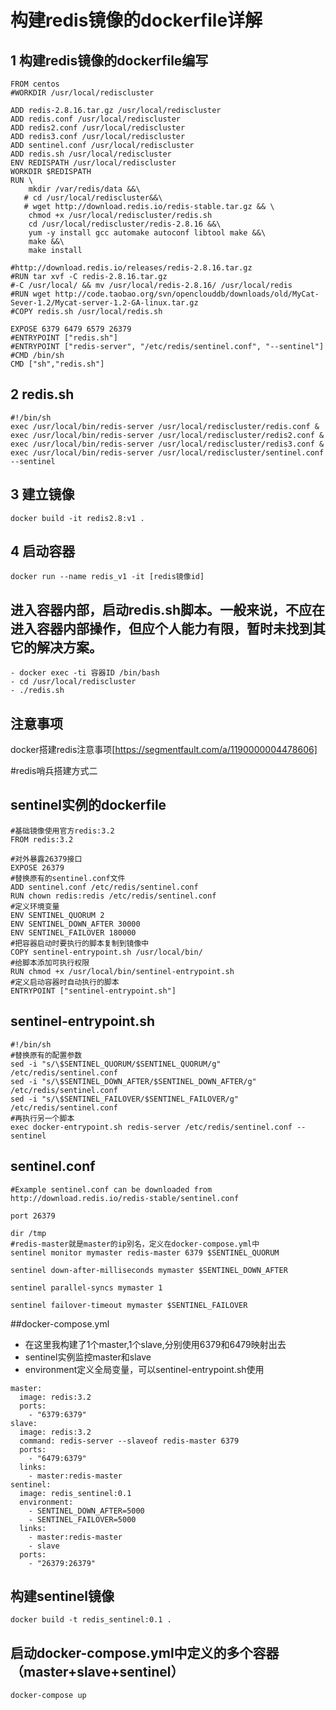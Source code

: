 # 构建redis镜像的dockerfile详解
## 1 构建redis镜像的dockerfile编写
```
FROM centos
#WORKDIR /usr/local/rediscluster

ADD redis-2.8.16.tar.gz /usr/local/rediscluster
ADD redis.conf /usr/local/rediscluster
ADD redis2.conf /usr/local/rediscluster
ADD redis3.conf /usr/local/rediscluster
ADD sentinel.conf /usr/local/rediscluster
ADD redis.sh /usr/local/rediscluster
ENV REDISPATH /usr/local/rediscluster
WORKDIR $REDISPATH
RUN \
    mkdir /var/redis/data &&\
   # cd /usr/local/rediscluster&&\
   # wget http://download.redis.io/redis-stable.tar.gz && \
    chmod +x /usr/local/rediscluster/redis.sh
    cd /usr/local/rediscluster/redis-2.8.16 &&\
    yum -y install gcc automake autoconf libtool make &&\
    make &&\
    make install

#http://download.redis.io/releases/redis-2.8.16.tar.gz
#RUN tar xvf -C redis-2.8.16.tar.gz
#-C /usr/local/ && mv /usr/local/redis-2.8.16/ /usr/local/redis
#RUN wget http://code.taobao.org/svn/openclouddb/downloads/old/MyCat-Sever-1.2/Mycat-server-1.2-GA-linux.tar.gz
#COPY redis.sh /usr/local/redis.sh

EXPOSE 6379 6479 6579 26379
#ENTRYPOINT ["redis.sh"]
#ENTRYPOINT ["redis-server", "/etc/redis/sentinel.conf", "--sentinel"]
#CMD /bin/sh
CMD ["sh","redis.sh"]
```
## 2 redis.sh
  ```
#!/bin/sh
exec /usr/local/bin/redis-server /usr/local/rediscluster/redis.conf &
exec /usr/local/bin/redis-server /usr/local/rediscluster/redis2.conf &
exec /usr/local/bin/redis-server /usr/local/rediscluster/redis3.conf &
exec /usr/local/bin/redis-server /usr/local/rediscluster/sentinel.conf --sentinel
  ```
## 3 建立镜像
```
docker build -it redis2.8:v1 .
```
## 4 启动容器
```
docker run --name redis_v1 -it [redis镜像id]

```
## 进入容器内部，启动redis.sh脚本。一般来说，不应在进入容器内部操作，但应个人能力有限，暂时未找到其它的解决方案。
```
- docker exec -ti 容器ID /bin/bash
- cd /usr/local/rediscluster
- ./redis.sh

```
## 注意事项
docker搭建redis注意事项[https://segmentfault.com/a/1190000004478606]

#redis哨兵搭建方式二
 ## sentinel实例的dockerfile
 ```
 #基础镜像使用官方redis:3.2
 FROM redis:3.2
 
 #对外暴露26379接口
 EXPOSE 26379
 #替换原有的sentinel.conf文件
 ADD sentinel.conf /etc/redis/sentinel.conf
 RUN chown redis:redis /etc/redis/sentinel.conf
 #定义环境变量
 ENV SENTINEL_QUORUM 2
 ENV SENTINEL_DOWN_AFTER 30000
 ENV SENTINEL_FAILOVER 180000
 #把容器启动时要执行的脚本复制到镜像中
 COPY sentinel-entrypoint.sh /usr/local/bin/
 #给脚本添加可执行权限
 RUN chmod +x /usr/local/bin/sentinel-entrypoint.sh
 #定义启动容器时自动执行的脚本
 ENTRYPOINT ["sentinel-entrypoint.sh"]

```
## sentinel-entrypoint.sh
```
#!/bin/sh
#替换原有的配置参数
sed -i "s/\$SENTINEL_QUORUM/$SENTINEL_QUORUM/g" /etc/redis/sentinel.conf
sed -i "s/\$SENTINEL_DOWN_AFTER/$SENTINEL_DOWN_AFTER/g" /etc/redis/sentinel.conf
sed -i "s/\$SENTINEL_FAILOVER/$SENTINEL_FAILOVER/g" /etc/redis/sentinel.conf
#再执行另一个脚本
exec docker-entrypoint.sh redis-server /etc/redis/sentinel.conf --sentinel

```
## sentinel.conf
```
#Example sentinel.conf can be downloaded from http://download.redis.io/redis-stable/sentinel.conf

port 26379

dir /tmp
#redis-master就是master的ip别名，定义在docker-compose.yml中
sentinel monitor mymaster redis-master 6379 $SENTINEL_QUORUM

sentinel down-after-milliseconds mymaster $SENTINEL_DOWN_AFTER

sentinel parallel-syncs mymaster 1

sentinel failover-timeout mymaster $SENTINEL_FAILOVER
```

##docker-compose.yml
  - 在这里我构建了1个master,1个slave,分别使用6379和6479映射出去
  - sentinel实例监控master和slave
  - environment定义全局变量，可以sentinel-entrypoint.sh使用
```
master:
  image: redis:3.2
  ports:
    - "6379:6379"
slave:
  image: redis:3.2
  command: redis-server --slaveof redis-master 6379
  ports:
    - "6479:6379"
  links:
    - master:redis-master
sentinel:
  image: redis_sentinel:0.1
  environment:
    - SENTINEL_DOWN_AFTER=5000
    - SENTINEL_FAILOVER=5000
  links:
    - master:redis-master
    - slave
  ports:
    - "26379:26379"
```
## 构建sentinel镜像
```
docker build -t redis_sentinel:0.1 .
```
## 启动docker-compose.yml中定义的多个容器（master+slave+sentinel）
```
docker-compose up
```